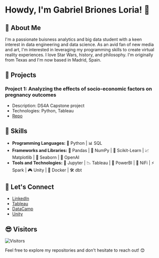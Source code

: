 # Howdy, I'm Gabriel Briones Loria! 👋

## 🤠 About Me
I'm a passionate buisness analytics and big data student with a keen interest in data engineering and data science. As an avid fan of new media and art, I'm interested in leveraging my programming skills to create virtual reality experiences. I love Star Wars, history, and philosophy. I'm originally from Texas and I'm now based in Madrid, Spain.

## 🔬 Projects
### Project 1: Analyzing the effects of socio-economic factors on pregnancy outcomes
- Description: DS4A Capstone project
- Technologies: Python, Tableau
- [Repo](https://github.com/GabrielBrionesL/DS4A-Capstone/tree/main)

## 🧰 Skills
- **Programming Languages:** 🐍 Python | 📊 SQL
- **Frameworks and Libraries:** 🐼 Pandas | 🔢 NumPy | 🧠 Scikit-Learn | 📈 Matplotlib | 🌊 Seaborn | 🤖 OpenAI
- **Tools and Technologies:** 📒 Jupyter | 📉 Tableau | 💼 PowerBI | 🚰 NiFi | ⚡ Spark | 🎮 Unity | 🐳 Docker | 🛠️ dbt

## 🙌 Let's Connect
- [LinkedIn](https://www.linkedin.com/in/gabrielbrionesloria/)
- [Tableau](https://public.tableau.com/app/profile/gabriel.briones/vizzes)
- [DataCamp](https://www.datacamp.com/portfolio/gabrielbriones)
- [Unity](https://play.unity.com/u/gvbl92)


## 😎 Visitors
![Visitors](https://visitor-badge.laobi.icu/badge?page_id=gabrielbrionesl.gabrielbrionesl)

Feel free to explore my repositories and don't hesitate to reach out! 😊

